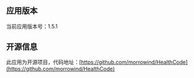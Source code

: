 #

## 应用版本

当前应用版本号：1.5.1

## 开源信息

此应用为开源项目，代码地址：[https://github.com/morrowind/HealthCode](https://github.com/morrowind/HealthCode)
